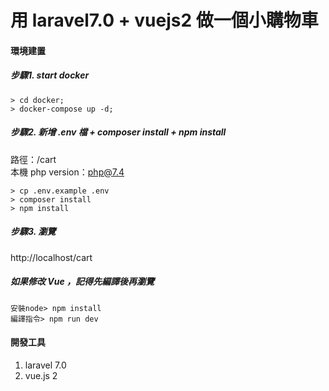 # 用 laravel7.0 + vuejs2 做一個小購物車

#### 環境建置
##### 步驟1. start docker
```
> cd docker;
> docker-compose up -d;
```

##### 步驟2. 新增 .env 檔 + composer install + npm install
路徑：/cart<br>
本機 php version：php@7.4
```
> cp .env.example .env
> composer install
> npm install
```

##### 步驟3. 瀏覽
http://localhost/cart

##### 如果修改 Vue ，記得先編譯後再瀏覽
```
安裝node> npm install
編譯指令> npm run dev
```

#### 開發工具
1. laravel 7.0
2. vue.js 2
